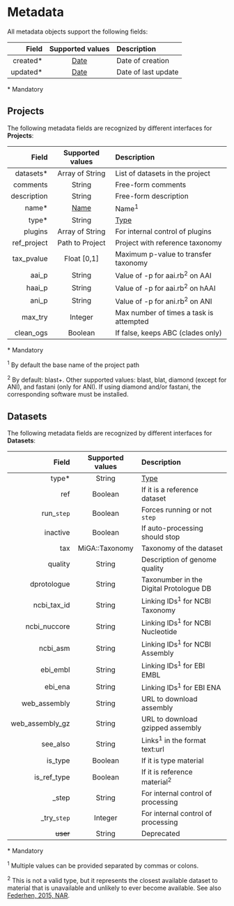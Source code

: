 # Metadata

All metadata objects support the following fields:

| Field        | Supported values                  | Description
| ------------:|:---------------------------------:|:-------------------
| created*     | [Date](../glossary.md#miga-dates) | Date of creation
| updated*     | [Date](../glossary.md#miga-dates) | Date of last update

\* Mandatory

## Projects

The following metadata fields are recognized by different interfaces for
**Projects**:

| Field        | Supported values | Description
| ------------:|:----------------:|:------------------------------------
| datasets*    | Array of String  | List of datasets in the project
| comments     | String           | Free-form comments
| description  | String           | Free-form description
| name*        | [Name](../glossary.md#miga-names) | Name<sup>1</sup>
| type*        | String           | [Type](../part2/types.md#project-types)
| plugins      | Array of String  | For internal control of plugins
| ref_project  | Path to Project  | Project with reference taxonomy
| tax_pvalue   | Float [0,1]      | Maximum p-value to transfer taxonomy
| aai_p        | String           | Value of -p for aai.rb<sup>2</sup> on AAI
| haai_p       | String           | Value of -p for aai.rb<sup>2</sup> on hAAI
| ani_p        | String           | Value of -p for ani.rb<sup>2</sup> on ANI
| max_try      | Integer          | Max number of times a task is attempted
| clean_ogs    | Boolean          | If false, keeps ABC (clades only)

\* Mandatory

<sup>1</sup> By default the base name of the project path

<sup>2</sup> By default: blast+. Other supported values: blast, blat, diamond
(except for ANI), and fastani (only for ANI). If using diamond and/or fastani,
the corresponding software must be installed.

## Datasets

The following metadata fields are recognized by different interfaces for
**Datasets**:

| Field        | Supported values | Description
| ------------:|:----------------:|:----------------------------------
| type*        | String           | [Type](../part2/types.md#dataset-types)
| ref          | Boolean          | If it is a reference dataset
| run_`step`   | Boolean          | Forces running or not `step`
| inactive     | Boolean          | If auto-processing should stop
| tax          | MiGA::Taxonomy   | Taxonomy of the dataset
| quality      | String           | Description of genome quality
| dprotologue  | String           | Taxonumber in the Digital Protologue DB
| ncbi_tax_id  | String           | Linking IDs<sup>1</sup> for NCBI Taxonomy
| ncbi_nuccore | String           | Linking IDs<sup>1</sup> for NCBI Nucleotide
| ncbi_asm     | String           | Linking IDs<sup>1</sup> for NCBI Assembly
| ebi_embl     | String           | Linking IDs<sup>1</sup> for EBI EMBL
| ebi_ena      | String           | Linking IDs<sup>1</sup> for EBI ENA
| web_assembly | String           | URL to download assembly
| web_assembly_gz | String        | URL to download gzipped assembly
| see_also     | String           | Links<sup>1</sup> in the format text:url
| is_type      | Boolean          | If it is type material
| is_ref_type  | Boolean          | If it is reference material<sup>2</sup>
| _step        | String           | For internal control of processing
| \_try_`step` | Integer          | For internal control of processing
| ~~user~~     | String           | Deprecated

\* Mandatory

<sup>1</sup> Multiple values can be provided separated by commas or colons.

<sup>2</sup> This is not a valid type, but it represents the closest available
dataset to material that is unavailable and unlikely to ever become available.
See also [Federhen, 2015, NAR](https://doi.org/10.1093/nar/gku1127).

